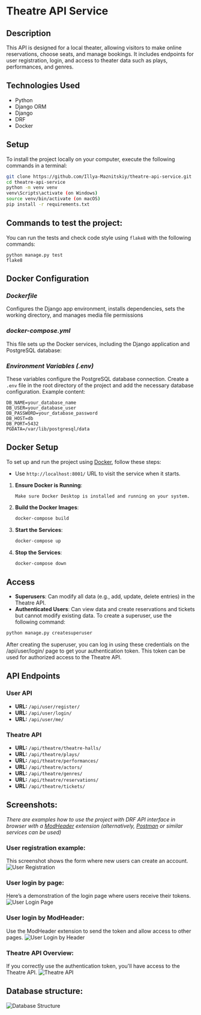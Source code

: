 # Theatre API Service


## Description
This API is designed for a local theater, allowing visitors to make online reservations, choose seats, and manage bookings. It includes endpoints for user registration, login, and access to theater data such as plays, performances, and genres.


## Technologies Used
- Python
- Django ORM
- Django
- DRF
- Docker


## Setup
To install the project locally on your computer, execute the following commands in a terminal:
```bash
git clone https://github.com/Illya-Maznitskiy/theatre-api-service.git
cd theatre-api-service
python -m venv venv
venv\Scripts\activate (on Windows)
source venv/bin/activate (on macOS)
pip install -r requirements.txt
```


## Commands to test the project:
You can run the tests and check code style using `flake8` with the following commands:

```
python manage.py test
flake8
```


## Docker Configuration
### _Dockerfile_
Configures the Django app environment, installs dependencies, sets the working directory, and manages media file permissions

### _docker-compose.yml_
This file sets up the Docker services, including the Django application and PostgreSQL database:

### _Environment Variables (.env)_
These variables configure the PostgreSQL database connection. Create a `.env` file in the root directory of the project and add the necessary database configuration. Example content:
```env
DB_NAME=your_database_name
DB_USER=your_database_user
DB_PASSWORD=your_database_password
DB_HOST=db
DB_PORT=5432
PGDATA=/var/lib/postgresql/data
```


## Docker Setup
To set up and run the project using [Docker](https://www.docker.com/get-started/), follow these steps:

- Use `http://localhost:8001/` URL to visit the service when it starts.

1. **Ensure Docker is Running**:
    ```text
    Make sure Docker Desktop is installed and running on your system.
    ```

2. **Build the Docker Images**:
    ```bash
    docker-compose build
    ```

3. **Start the Services**:
    ```bash
    docker-compose up
    ```

4. **Stop the Services**:
    ```bash
    docker-compose down
    ```


## Access
- **Superusers**: Can modify all data (e.g., add, update, delete entries) in the Theatre API.
- **Authenticated Users**: Can view data and create reservations and tickets but cannot modify existing data.
To create a superuser, use the following command:

```bash
python manage.py createsuperuser
```
After creating the superuser, you can log in using these credentials on the /api/user/login/ page to get your authentication token. This token can be used for authorized access to the Theatre API.


## API Endpoints

### User API
- **URL:** `/api/user/register/`
- **URL:** `/api/user/login/`
- **URL:** `/api/user/me/`

### Theatre API
- **URL:** `/api/theatre/theatre-halls/`
- **URL:** `/api/theatre/plays/`
- **URL:** `/api/theatre/performances/`
- **URL:** `/api/theatre/actors/`
- **URL:** `/api/theatre/genres/`
- **URL:** `/api/theatre/reservations/`
- **URL:** `/api/theatre/tickets/`


## Screenshots:
_There are examples how to use the project with DRF API interface in browser with a [ModHeader](https://modheader.com/docs/using-modheader/modify-request-headers) extension
 (alternatively, [Postman](https://learning.postman.com/docs/introduction/overview/) or similar services can be used)_

### User registration example:
This screenshot shows the form where new users can create an account.
![User Registration](images/user_register.png)

### User login by page:
Here’s a demonstration of the login page where users receive their tokens.
![User Login Page](images/user_login.png)

### User login by ModHeader:
Use the ModHeader extension to send the token and allow access to other pages.
![User Login by Header](images/using_modheader.png)

### Theatre API Overview:
If you correctly use the authentication token, you'll have access to the Theatre API.
![Theatre API](images/theatre_api.png)

## Database structure:
![Database Structure](images/db_structure.jpg)
